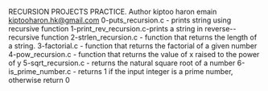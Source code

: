 RECURSION PROJECTS PRACTICE.
Author kiptoo haron
emain <kiptooharon.hk@gmail.com>
0-puts_recursion.c - prints string using recursive function
1-print_rev_recursion.c-prints a string in reverse--recursive function
2-strlen_recursion.c - function that returns the length of a string.
3-factorial.c - function that returns the factorial of a given number
4-pow_recursion.c - function that returns the value of x raised to the power of y
5-sqrt_recursion.c - returns the natural square root of a number
6-is_prime_number.c - returns 1 if the input integer is a prime number, otherwise return 0
